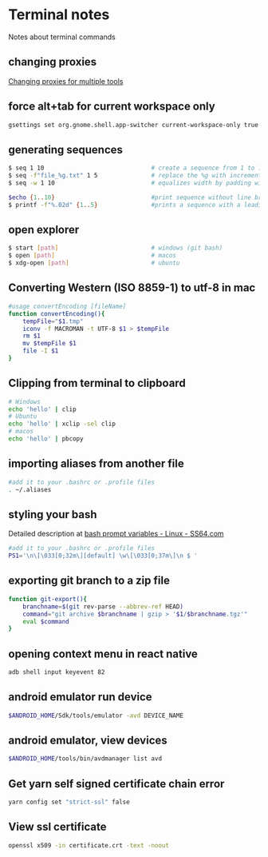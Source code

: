 # Terminal notes
Notes about terminal commands


## changing proxies
[Changing proxies for multiple tools](https://www.jhipster.tech/configuring-a-corporate-proxy/)


## force alt+tab for current workspace only

```bash
gsettings set org.gnome.shell.app-switcher current-workspace-only true
```

## generating sequences

```bash
$ seq 1 10                              # create a sequence from 1 to 10 with line breaks
$ seq -f"file_%g.txt" 1 5               # replace the %g with incremental numbers
$ seq -w 1 10                           # equalizes width by padding with preleading 0

$echo {1..10}                           #print sequence without line break
$ printf -f"%.02d" {1..5}               #prints a sequence with a leading 0 without line breaks

```

## open explorer

```bash
$ start [path]                          # windows (git bash)
$ open [path]                           # macos
$ xdg-open [path]                       # ubuntu
```

## Converting Western (ISO 8859-1) to utf-8 in mac

```bash
#usage convertEncoding [fileName]
function convertEncoding(){
    tempFile="$1.tmp"
    iconv -f MACROMAN -t UTF-8 $1 > $tempFile
    rm $1
    mv $tempFile $1
    file -I $1
}
```
## Clipping from terminal to clipboard

```bash
# Windows
echo 'hello' | clip
# Ubuntu
echo 'hello' | xclip -sel clip
# macos
echo 'hello' | pbcopy
```

## importing aliases from another file

```bash
#add it to your .bashrc or .profile files
. ~/.aliases
```


## styling your bash

Detailed description at [bash prompt variables - Linux - SS64.com](https://ss64.com/bash/syntax-prompt.html)

```bash
#add it to your .bashrc or .profile files
PS1='\n\[\033[0;32m\][default] \w\[\033[0;37m\]\n $ '

```

## exporting git branch to a zip file

``` bash
function git-export(){
    branchname=$(git rev-parse --abbrev-ref HEAD)
    command="git archive $branchname | gzip > '$1/$branchname.tgz'"
    eval $command
}
```

## opening context menu in react native

``` bash
adb shell input keyevent 82
```

## android emulator run device

``` bash
$ANDROID_HOME/Sdk/tools/emulator -avd DEVICE_NAME
```

## android emulator, view devices

``` bash
$ANDROID_HOME/tools/bin/avdmanager list avd
```

## Get yarn self signed certificate chain error

``` bash
yarn config set "strict-ssl" false
```

## View ssl certificate

``` bash
openssl x509 -in certificate.crt -text -noout
```
